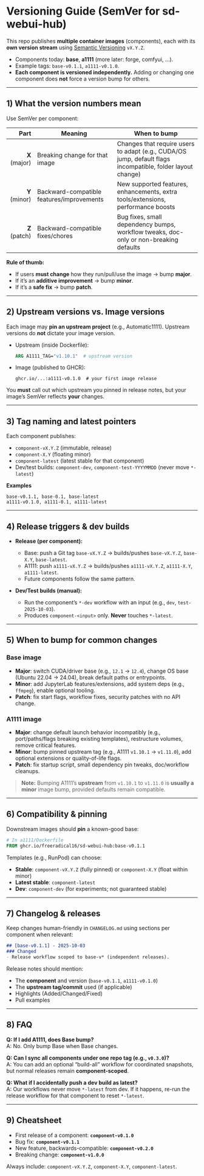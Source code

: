 # Versioning Guide (SemVer for sd-webui-hub)

This repo publishes **multiple container images** (components), each with its **own version stream** using [Semantic Versioning](https://semver.org/) `vX.Y.Z`.

- Components today: **base**, **a1111** (more later: forge, comfyui, …).
- Example tags: `base-v0.1.1`, `a1111-v0.1.0`.
- **Each component is versioned independently.** Adding or changing one component does **not** force a version bump for others.

---

## 1) What the version numbers mean

Use SemVer per component:

| Part | Meaning | When to bump |
|---:|---|---|
| **X** (major) | Breaking change for that image | Changes that require users to adapt (e.g., CUDA/OS jump, default flags incompatible, folder layout change) |
| **Y** (minor) | Backward-compatible features/improvements | New supported features, enhancements, extra tools/extensions, performance boosts |
| **Z** (patch) | Backward-compatible fixes/chores | Bug fixes, small dependency bumps, workflow tweaks, doc-only or non-breaking defaults |

**Rule of thumb:**  
- If users **must change** how they run/pull/use the image → bump **major**.  
- If it’s an **additive improvement** → bump **minor**.  
- If it’s a **safe fix** → bump **patch**.

---

## 2) Upstream versions vs. Image versions

Each image may **pin an upstream project** (e.g., Automatic1111). Upstream versions do **not** dictate your image version.

- Upstream (inside Dockerfile):  
  ```dockerfile
  ARG A1111_TAG="v1.10.1"  # upstream version
  ```
- Image (published to GHCR):  
  ```
  ghcr.io/...:a1111-v0.1.0  # your first image release
  ```

You **must** call out which upstream you pinned in release notes, but your image’s SemVer reflects **your** changes.

---

## 3) Tag naming and latest pointers

Each component publishes:

- `component-vX.Y.Z` (immutable, release)  
- `component-X.Y` (floating minor)  
- `component-latest` (latest stable for that component)  
- Dev/test builds: `component-dev`, `component-test-YYYYMMDD` (never move `*-latest`)

**Examples**
```
base-v0.1.1, base-0.1, base-latest
a1111-v0.1.0, a1111-0.1, a1111-latest
```

---

## 4) Release triggers & dev builds

- **Release (per component):**  
  - Base: push a Git tag `base-vX.Y.Z` → builds/pushes `base-vX.Y.Z`, `base-X.Y`, `base-latest`.  
  - A1111: push `a1111-vX.Y.Z` → builds/pushes `a1111-vX.Y.Z`, `a1111-X.Y`, `a1111-latest`.  
  - Future components follow the same pattern.

- **Dev/Test builds (manual):**  
  - Run the component’s `*-dev` workflow with an input (e.g., `dev`, `test-2025-10-03`).  
  - Produces `component-<input>` only. **Never** touches `*-latest`.

---

## 5) When to bump for common changes

### Base image
- **Major**: switch CUDA/driver base (e.g., `12.1` → `12.4`), change OS base (Ubuntu 22.04 → 24.04), break default paths or entrypoints.
- **Minor**: add JupyterLab features/extensions, add system deps (e.g., `ffmpeg`), enable optional tooling.
- **Patch**: fix start flags, workflow fixes, security patches with no API change.

### A1111 image
- **Major**: change default launch behavior incompatibly (e.g., port/paths/flags breaking existing templates), restructure volumes, remove critical features.
- **Minor**: bump pinned upstream tag (e.g., A1111 `v1.10.1` → `v1.11.0`), add optional extensions or quality-of-life flags.
- **Patch**: fix startup script, small dependency pin tweaks, doc/workflow cleanups.

> **Note:** Bumping A1111’s **upstream** from `v1.10.1` to `v1.11.0` is **usually a minor** image bump, provided defaults remain compatible.

---

## 6) Compatibility & pinning

Downstream images should **pin** a known-good base:

```dockerfile
# In a1111/Dockerfile
FROM ghcr.io/freeradical16/sd-webui-hub:base-v0.1.1
```

Templates (e.g., RunPod) can choose:
- **Stable**: `component-vX.Y.Z` (fully pinned) or `component-X.Y` (float within minor)
- **Latest stable**: `component-latest`
- **Dev**: `component-dev` (for experiments; not guaranteed stable)

---

## 7) Changelog & releases

Keep changes human-friendly in `CHANGELOG.md` using sections per component when relevant:

```markdown
## [base-v0.1.1] - 2025-10-03
### Changed
- Release workflow scoped to base-v* (independent releases).
```

Release notes should mention:
- The **component** and version (`base-v0.1.1`, `a1111-v0.1.0`)
- The **upstream tag/commit** used (if applicable)
- Highlights (Added/Changed/Fixed)
- Pull examples

---

## 8) FAQ

**Q: If I add A1111, does Base bump?**  
A: No. Only bump Base when Base changes.

**Q: Can I sync all components under one repo tag (e.g., `v0.3.0`)?**  
A: You can add an optional “build-all” workflow for coordinated snapshots, but normal releases remain **component-scoped**.

**Q: What if I accidentally push a dev build as latest?**  
A: Our workflows never move `*-latest` from dev. If it happens, re-run the release workflow for that component to reset `*-latest`.

---

## 9) Cheatsheet

- First release of a component: **`component-v0.1.0`**
- Bug fix: **`component-v0.1.1`**
- New feature, backwards-compatible: **`component-v0.2.0`**
- Breaking change: **`component-v1.0.0`**

Always include: `component-vX.Y.Z`, `component-X.Y`, `component-latest`.
